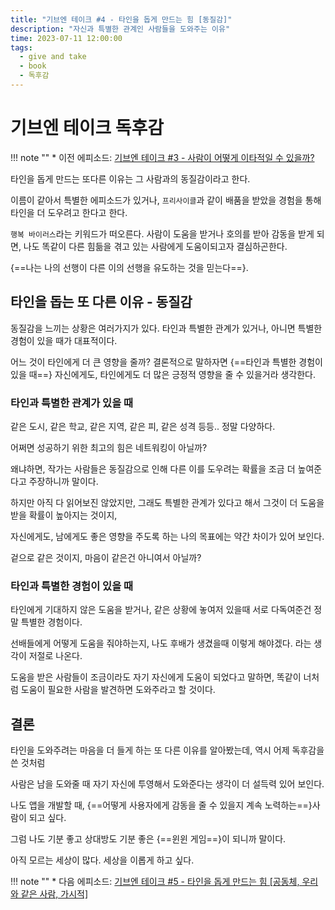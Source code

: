 ```yaml
---
title: "기브엔 테이크 #4 - 타인을 돕게 만드는 힘 [동질감]"
description: "자신과 특별한 관계인 사람들을 도와주는 이유"
time: 2023-07-11 12:00:00
tags:
  - give and take
  - book
  - 독후감
---
```



# 기브엔 테이크 독후감

!!! note ""
    * 이전 에피소드: [기브엔 테이크 #3 - 사람이 어떻게 이타적일 수 있을까?](/fromitive-diary/diary/2023-07-10-book)

타인을 돕게 만드는 또다른 이유는 그 사람과의 동질감이라고 한다. 

이름이 같아서 특별한 에피소드가 있거나, `프리사이클`과 같이 배품을 받았을 경험을 통해 타인을 더 도우려고 한다고 한다.

`행복 바이러스`라는 키워드가 떠오른다. 사람이 도움을 받거나 호의를 받아 감동을 받게 되면, 나도 똑같이 다른 힘듦을 겪고 있는 사람에게 도움이되고자 결심하곤한다.

{==나는 나의 선행이 다른 이의 선행을 유도하는 것을 믿는다==}.

## 타인을 돕는 또 다른 이유 - 동질감

동질감을 느끼는 상황은 여러가지가 있다. 타인과 특별한 관계가 있거나, 아니면 특별한 경험이 있을 때가 대표적이다.

어느 것이 타인에게 더 큰 영향을 줄까? 결론적으로 말하자면 {==타인과 특별한 경험이 있을 때==} 자신에게도, 타인에게도 더 많은 긍정적 영향을 줄 수 있을거라 생각한다.

### 타인과 특별한 관계가 있을 때

같은 도시, 같은 학교, 같은 지역, 같은 피, 같은 성격 등등.. 정말 다양하다. 

어쩌면 성공하기 위한 최고의 힘은 네트워킹이 아닐까? 

왜냐하면, 작가는 사람들은 동질감으로 인해 다른 이를 도우려는 확률을 조금 더 높여준다고 주장하니까 말이다.

하지만 아직 다 읽어보진 않았지만, 그래도 특별한 관계가 있다고 해서 그것이 더 도움을 받을 확률이 높아지는 것이지,

자신에게도, 남에게도 좋은 영향을 주도록 하는 나의 목표에는 약간 차이가 있어 보인다.

겉으로 같은 것이지, 마음이 같은건 아니여서 아닐까?

### 타인과 특별한 경험이 있을 때

타인에게 기대하지 않은 도움을 받거나, 같은 상황에 놓여저 있을때 서로 다독여준건 정말 특별한 경험이다.

선배들에게 어떻게 도움을 줘야하는지, 나도 후배가 생겼을때 이렇게 해야겠다. 라는 생각이 저절로 나온다.

도움을 받은 사람들이 조금이라도 자기 자신에게 도움이 되었다고 말하면, 똑같이 너처럼 도움이 필요한 사람을 발견하면 도와주라고 할 것이다.  

## 결론

타인을 도와주려는 마음을 더 들게 하는 또 다른 이유를 알아봤는데, 역시 어제 독후감을 쓴 것처럼 

사람은 남을 도와줄 때 자기 자신에 투영해서 도와준다는 생각이 더 설득력 있어 보인다.

나도 앱을 개발할 때, {==어떻게 사용자에게 감동을 줄 수 있을지 계속 노력하는==}사람이 되고 싶다.

그럼 나도 기분 좋고 상대방도 기분 좋은 {==윈윈 게임==}이 되니까 말이다.

아직 모르는 세상이 많다. 세상을 이롭게 하고 싶다.

!!! note ""
    * 다음 에피소드: [기브엔 테이크 #5 - 타인을 돕게 만드는 힘 [공동체, 우리와 같은 사람, 가시적]](/fromitive-diary/diary/2023-07-12-book)
